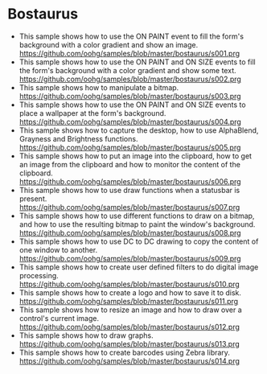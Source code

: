 # Bostaurus

* This sample shows how to use the ON PAINT event to fill the form's background with a color gradient and show an image.
https://github.com/oohg/samples/blob/master/bostaurus/s001.prg
* This sample shows how to use the ON PAINT and ON SIZE events to fill the form's background with a color gradient and show some text.
https://github.com/oohg/samples/blob/master/bostaurus/s002.prg
* This sample shows how to manipulate a bitmap.
https://github.com/oohg/samples/blob/master/bostaurus/s003.prg
* This sample shows how to use the ON PAINT and ON SIZE events to place a wallpaper at the form's background.
https://github.com/oohg/samples/blob/master/bostaurus/s004.prg
* This sample shows how to capture the desktop, how to use AlphaBlend, Grayness and Brightness functions.
https://github.com/oohg/samples/blob/master/bostaurus/s005.prg
* This sample shows how to put an image into the clipboard, how to get an image from the clipboard and how to monitor the content of the clipboard.
https://github.com/oohg/samples/blob/master/bostaurus/s006.prg
* This sample shows how to use draw functions when a statusbar is present.
https://github.com/oohg/samples/blob/master/bostaurus/s007.prg
* This sample shows how to use different functions to draw on a bitmap, and how to use the resulting bitmap to paint the window's background.
https://github.com/oohg/samples/blob/master/bostaurus/s008.prg
* This sample shows how to use DC to DC drawing to copy the content of one window to another.
https://github.com/oohg/samples/blob/master/bostaurus/s009.prg
* This sample shows how to create user defined filters to do digital image processing.
https://github.com/oohg/samples/blob/master/bostaurus/s010.prg
* This sample shows how to create a logo and how to save it to disk.
https://github.com/oohg/samples/blob/master/bostaurus/s011.prg
* This sample shows how to resize an image and how to draw over a control's current image.
https://github.com/oohg/samples/blob/master/bostaurus/s012.prg
* This sample shows how to draw graphs.
https://github.com/oohg/samples/blob/master/bostaurus/s013.prg
* This sample shows how to create barcodes using Zebra library.
https://github.com/oohg/samples/blob/master/bostaurus/s014.prg







